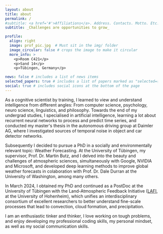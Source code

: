 ```yaml
---
layout: about
title: about
permalink: /
#subtitle: <a href='#'>Affiliations</a>. Address. Contacts. Motto. Etc.
subtitle: _Challenges are opportunities to grow_

profile:
  align: right
  image: prof_pic.jpg  # Must sit in the img/ folder
  image_circular: false # crops the image to make it circular
  more_info: >
    <p>Room C421</p>
    <p>Sand 14</p>
    <p>Tübingen, Germany</p>

news: false # includes a list of news items
selected_papers: true # includes a list of papers marked as "selected={true}"
social: true # includes social icons at the bottom of the page
---
```


As a cognitive scientist by training, I learned to view and understand intelligence from different angles: From computer science, psychology, neuro science, linguistics, and philosophy. Towards the end of my undergrad studies, I specialised in artificial intelligence, learning a lot about recurrent neural networks to process and predict time series, and conducted my master's thesis in the autonomous driving group at Daimler AG, where I investigated sources of temporal noise in object and car detector networks.

Subsequently I decided to pursue a PhD in a socially and environmentally relevant topic: Weather Forecasting. At the University of Tübingen, my supervisor, Prof. Dr. Martin Butz, and I delved into the beauty and challenges of atmospheric sciences, simultaneously with Google, NVIDIA and Microsoft, and developed deep learning methods to improve global weather forecasts in colaboration with Prof. Dr. Dale Durran at the University of Washington, among many others.

In March 2024, I obtained my PhD and continued as a PostDoc at the University of Tübingen with the Land-Atmospheric Feedback Initiative ([LAFI](https://www.dfg-lafi.de), at the University of Hohenheim), which unifies an interdisciplinary consortium of excellent researchers to better understand fine-scale processes that lead to convection, cloud formation, and precipitation.

I am an enthusiastic tinker and thinker, I love working on tough problems, and enjoy developing my professional coding skills, my personal mindset, as well as my social communication skills.
